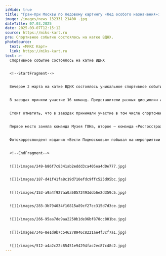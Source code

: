 ```yaml
---
isWide: true
title: "Гран-при Москвы по ледовому картингу «Лед особого назначения»: фоторепортаж"
image: /images/news_132331_21400_.jpg
dateTitle: 07.03.2025
date: 2025-03-07T12:15:12
source: https://miks-kart.ru
pre: Спортивное событие состоялось на катке ВДНХ.
photoSource:
  text: «МИКС Карт»
  link: https://miks-kart.ru
text: >-
  Спортивное событие состоялось на катке ВДНХ


  <!--StartFragment-->


  Вечером 2 марта на катке ВДНХ состоялось уникальное спортивное событие — Гран-при Москвы по ледовому картингу «Лед особого назначения». Организаторами гонки выступили Музей Гаража особого назначения ФСО России, Дептранс Москвы и ВДНХ. 


  В заездах приняли участие 16 команд. Представители разных дисциплин авто- и мотоспорта соревновались на микроавтомобилях отечественного производства «МИКС Карт» с двигателем мощностью 9 л.с, способных развивать скорость до 90 км/ч на ледяной трассе. Специально к гонке были подготовлены 25 машин с шипованными шинами и воздухозаборниками, защищенными от ледяной крошки. 


  Стоит отметить, что в заездах принимали участие в том числе спортсмены с ограниченными возможностями здоровья.


  Первое место заняла команда Музея ГОНа, второе — команда «Росгосстрах Жизнь», а бронза досталась команде Russian Racing Group. Почетный приз завоевала команда «Картинг без границ». 


  Фотокорреспондент издания «Вести Подмосковья» побывал на мероприятии и запечатлел мгновения адреналина и драйва:


  <!--EndFragment-->


  ![](/images/249-b86f7c8341ab2eddd3ca405ea4d0e777.jpg)


  ![](/images/187-d41f41fa8c19d710efdc9ffc525d95bc.jpg)


  ![](/images/153-a9a4f927aa0a50572493ddb6e2d359c5.jpg)


  ![](/images/283-3b794034f10815a89cf27cc315d7d3ce.jpg)


  ![](/images/266-95aa7de9aa2250b1de96bf878cc801be.jpg)


  ![](/images/346-8e1d9b7c546278946c8221ae4f3cf7a1.jpg)


  ![](/images/512-a4a2c22c85451e94294fac2ec87c48c2.jpg)
---
```

